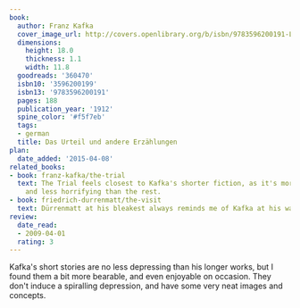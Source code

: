 ```yaml
---
book:
  author: Franz Kafka
  cover_image_url: http://covers.openlibrary.org/b/isbn/9783596200191-L.jpg
  dimensions:
    height: 18.0
    thickness: 1.1
    width: 11.8
  goodreads: '360470'
  isbn10: '3596200199'
  isbn13: '9783596200191'
  pages: 188
  publication_year: '1912'
  spine_color: '#f5f7eb'
  tags:
  - german
  title: Das Urteil und andere Erzählungen
plan:
  date_added: '2015-04-08'
related_books:
- book: franz-kafka/the-trial
  text: The Trial feels closest to Kafka's shorter fiction, as it's more coherent
    and less horrifying than the rest.
- book: friedrich-durrenmatt/the-visit
  text: Dürrenmatt at his bleakest always reminds me of Kafka at his warmest.
review:
  date_read:
  - 2009-04-01
  rating: 3
---
```


Kafka's short stories are no less depressing than his longer works, but I found them a bit more bearable, and even
enjoyable on occasion. They don't induce a spiralling depression, and have some very neat images and concepts.
